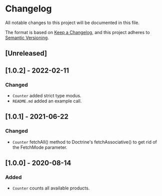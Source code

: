 # Changelog
All notable changes to this project will be documented in this file.

The format is based on [Keep a Changelog](https://keepachangelog.com/en/1.0.0/),
and this project adheres to [Semantic Versioning](https://semver.org/spec/v2.0.0.html).

## [Unreleased]

## [1.0.2] - 2022-02-11
### Changed
- `Counter` added strict type modus.
- `README.md` added an example call.

## [1.0.1] - 2021-06-22
### Changed
- `Counter` fetchAll() method to Doctrine's fetchAssociative() to get rid of the FetchMode parameter.

## [1.0.0] - 2020-08-14
### Added
- `Counter` counts all available products.
